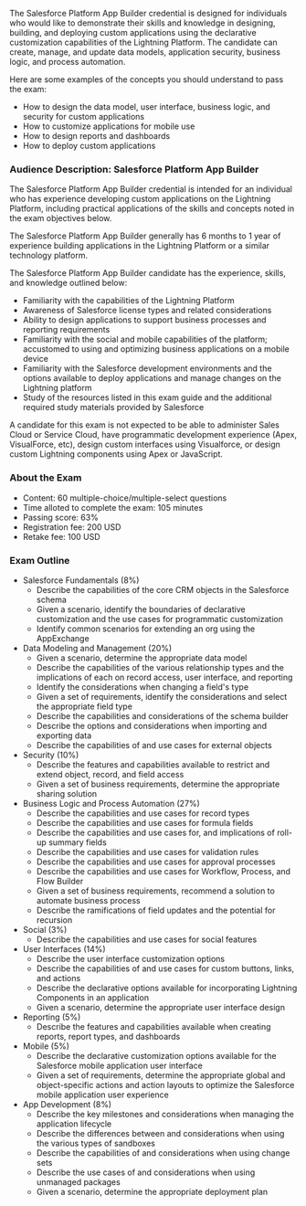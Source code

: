 The Salesforce Platform App Builder credential is designed for individuals who would like to demonstrate their skills and knowledge in designing, building, and deploying custom applications using the declarative customization capabilities of the Lightning Platform. The candidate can create, manage, and update data models, application security, business logic, and process automation. 

Here are some examples of the concepts you should understand to pass the exam: 
- How to design the data model, user interface, business logic, and security for custom applications
- How to customize applications for mobile use
- How to design reports and dashboards
- How to deploy custom applications

### Audience Description: Salesforce Platform App Builder
The Salesforce Platform App Builder credential is intended for an individual who has experience developing custom applications on the Lightning Platform, including practical applications of the skills and concepts noted in the exam objectives below. 

The Salesforce Platform App Builder generally has 6 months to 1 year of experience building applications in the Lightning Platform or a similar technology platform. 

The Salesforce Platform App Builder candidate has the experience, skills, and knowledge outlined below: 
- Familiarity with the capabilities of the Lightning Platform
- Awareness of Salesforce license types and related considerations
- Ability to design applications to support business processes and reporting requirements
- Familiarity with the social and mobile capabilities of the platform; accustomed to using and optimizing business applications on a mobile device
- Familiarity with the Salesforce development environments and the options available to deploy applications and manage changes on the Lightning platform
- Study of the resources listed in this exam guide and the additional required study materials provided by Salesforce

A candidate for this exam is not expected to be able to administer Sales Cloud or Service Cloud, have programmatic development experience (Apex, VisualForce, etc), design custom interfaces using Visualforce, or design custom Lightning components using Apex or JavaScript. 

### About the Exam
- Content: 60 multiple-choice/multiple-select questions
- Time alloted to complete the exam: 105 minutes
- Passing score: 63%
- Registration fee: 200 USD
- Retake fee: 100 USD

### Exam Outline
- Salesforce Fundamentals (8%)
    - Describe the capabilities of the core CRM objects in the Salesforce schema
    - Given a scenario, identify the boundaries of declarative customization and the use cases for programmatic customization
    - Identify common scenarios for extending an org using the AppExchange
- Data Modeling and Management (20%)
    - Given a scenario, determine the appropriate data model
    - Describe the capabilities of the various relationship types and the implications of each on record access, user interface, and reporting
    - Identify the considerations when changing a field's type
    - Given a set of requirements, identify the considerations and select the appropriate field type
    - Describe the capabilities and considerations of the schema builder
    - Describe the options and considerations when importing and exporting data
    - Describe the capabilities of and use cases for external objects
- Security (10%)
    - Describe the features and capabilities available to restrict and extend object, record, and field access 
    - Given a set of business requirements, determine the appropriate sharing solution
- Business Logic and Process Automation (27%)
    - Describe the capabilities and use cases for record types
    - Describe the capabilities and use cases for formula fields
    - Describe the capabilities and use cases for, and implications of roll-up summary fields
    - Describe the capabilities and use cases for validation rules
    - Describe the capabilities and use cases for approval processes
    - Describe the capabilities and use cases for Workflow, Process, and Flow Builder
    - Given a set of business requirements, recommend a solution to automate business process
    - Describe the ramifications of field updates and the potential for recursion
- Social (3%)
    - Describe the capabilities and use cases for social features
- User Interfaces (14%)
    - Describe the user interface customization options
    - Describe the capabilities of and use cases for custom buttons, links, and actions
    - Describe the declarative options available for incorporating Lightning Components in an application
    - Given a scenario, determine the appropriate user interface design
- Reporting (5%)
    - Describe the features and capabilities available when creating reports, report types, and dashboards
- Mobile (5%)
    - Describe the declarative customization options available for the Salesforce mobile application user interface
    - Given a set of requirements, determine the appropriate global and object-specific actions and action layouts to optimize the Salesforce mobile application user experience
- App Development (8%)
    - Describe the key milestones and considerations when managing the application lifecycle
    - Describe the differences between and considerations when using the various types of sandboxes
    - Describe the capabilities of and considerations when using change sets
    - Describe the use cases of and considerations when using unmanaged packages
    - Given a scenario, determine the appropriate deployment plan

